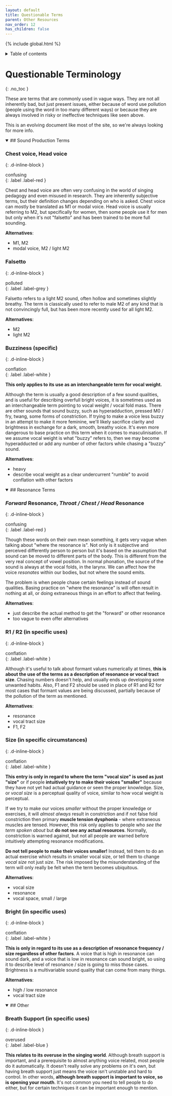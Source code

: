 ```yaml
---
layout: default
title: Questionable Terms
parent: Other Resources
nav_order: 12
has_children: false
---
```

{% include global.html %}
<details closed markdown="block">
  <summary>
    Table of contents
  </summary>
{: .text-delta }
1. TOC
{:toc}
</details>

# Questionable Terminology
{: .no_toc }

These are terms that are commonly used in vague ways. They are not all inherently bad, but just present issues, either because of word use pollution (people using the word in too many different ways) or because they are always involved in risky or ineffective techniques like seen above.

This is an evolving document like most of the site, so we're always looking for more info.


<details open markdown="block"><summary markdown="block">
## Sound Production Terms
</summary>

### Chest voice, Head voice

{: .d-inline-block }
<div>confusing</div>{: .label .label-red }

Chest and head voice are often very confusing in the world of singing pedagogy and even misused in research. They are inherently subjective terms, but their definition changes depending on who is asked. Chest voice can mostly be translated as M1 or modal voice. Head voice is usually referring to M2, but specifically for women, then some people use it for men but only when it's not "falsetto" and has been trained to be more full sounding.

**Alternatives**:
- M1, M2
- modal voice, M2 / light M2

### Falsetto

{: .d-inline-block }
<div>polluted</div>{: .label .label-grey }

Falsetto refers to a light M2 sound, often hollow and sometimes slightly breathy. The term is classically used to refer to male M2 of any kind that is not convincingly full, but has been more recently used for all light M2.

**Alternatives**:
- M2
- light M2

### Buzziness (specific)

{: .d-inline-block }
<div>conflation</div>{: .label .label-white }

**This only applies to its use as an interchangeable term for vocal weight.**

Although the term is usually a good description of a few sound qualities, and is useful for describing overfull bright voices, it is sometimes used as an interchangeable term pointing to vocal weight / vocal fold mass. There are other sounds that sound buzzy, such as hyperadduction, pressed M0 / fry, twang, some forms of constriction. If trying to make a voice less buzzy in an attempt to make it more feminine, we'll likely sacrifice clarity and brightness in exchange for a dark, smooth, breathy voice. It's even more dangerous to base practice on this term when it comes to masculinisation. If we assume vocal weight is what "buzzy" refers to, then we may become hyperadducted or add any number of other factors while chasing a "buzzy" sound.

**Alternatives**:
- heavy
- describe vocal weight as a clear undercurrent "rumble" to avoid conflation with other factors

</details>


<details open markdown="block"><summary markdown="block">
## Resonance Terms
</summary>

### *Forward* Resonance, *Throat / Chest / Head* Resonance

{: .d-inline-block }
<div>confusing</div>{: .label .label-red }

Though these words on their own mean something, it gets very vague when talking about "where the resonance is". Not only is it subjective and perceived differently person to person but it's based on the assumption that sound can be moved to different parts of the body. This is different from the very real concept of vowel position. In normal phonation, the source of the sound is always at the vocal folds, in the larynx. We can affect how the voice *resonates* within our bodies, but not where the sound emits.

The problem is when people chase certain feelings instead of sound qualities. Basing practice on "where the resonance" is will often result in nothing at all, or doing extraneous things in an effort to affect that feeling.

**Alternatives**:
- just describe the actual method to get the "forward" or other resonance
- too vague to even offer alternatives

### R1 / R2 (in specific uses)

{: .d-inline-block }
<div>conflation</div>{: .label .label-white }

Although it's useful to talk about formant values numerically at times, **this is about the use of the terms as a description of resonance or vocal tract size**. Chasing numbers doesn't help, and usually ends up developing some unwanted habits. Also, F1 and F2 should be used in place of R1 and R2 for most cases that formant values are being discussed, partially because of the pollution of the term as mentioned.

**Alternatives**:
- resonance
- vocal tract size
- F1, F2

### Size (in specific circumstances)

{: .d-inline-block }
<div>conflation</div>{: .label .label-white }

**This entry is only in regard to where the term "vocal size" is used as just "size"** or if people **intuitively try to make their voices "smaller"** because they have not yet had actual guidance or seen the proper knowledge. Size, or *vocal size* is a perceptual quality of voice, similar to how vocal weight is perceptual.

If we try to make our voices *smaller* without the proper knowledge or exercises, it will *almost always* result in constriction and if not false fold constriction then primary **muscle tension dysphonia** - where extraneous muscles are tensed. However, this risk only applies to people who *see the term spoken about* but **do not see any actual resources**. Normally, constriction is warned against, but not all people are warned before intuitively attempting resonance modifications.

**Do not tell people to make their voices smaller!** Instead, tell them to do an actual exercise which results in smaller vocal size, or tell them to change *vocal size* not just *size*. The risk imposed by the misunderstanding of the term will only really be felt when the term becomes ubiquitous.

**Alternatives**:
- vocal size
- resonance
- vocal space, small / large

### Bright (in specific uses)

{: .d-inline-block }
<div>conflation</div>{: .label .label-white }

**This is only in regard to its use as a description of resonance frequency / size regardless of other factors**. A voice that is high in resonance can sound dark, and a voice that is low in resonance can sound bright, so using it to describe level of resonance / size is going to miss those cases. Brightness is a multivariable sound quality that can come from many things.

**Alternatives**:
- high / low resonance
- vocal tract size

</details>


<details open markdown="block"><summary markdown="block">
## Other
</summary>

### Breath Support (in specific uses)

{: .d-inline-block }
<div>overused</div>{: .label .label-blue }

**This relates to its overuse in the singing world**. Although breath support is important, and a prerequisite to almost anything voice related, most people do it automatically. It doesn't really solve any problems on it's own, but having breath support just means the voice isn't unstable and hard to control. In other words, **although breath support is important to voice, so is opening your mouth**. It's not common you need to tell people to do either, but for certain techniques it can be important enough to mention.

</details>
